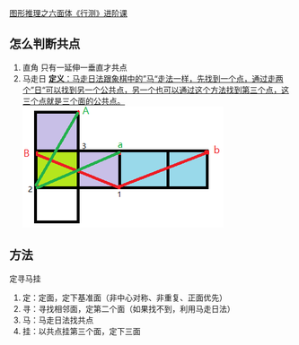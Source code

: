 [图形推理之六面体《行测》进阶课](https://www.bilibili.com/video/BV1vS4y1p7ea)

## 怎么判断共点
1. 直角
	只有一延伸一垂直才共点
2. 马走日
	 [**定义**：马走日法跟象棋中的”马“走法一样，先找到一个点，通过走两个”日“可以找到另一个公共点，另一个也可以通过这个方法找到第三个点，这三个点就是三个面的公共点。](https://saduck.top/%E5%88%A4%E6%96%AD%E6%8E%A8%E7%90%86/%E5%9B%BE%E5%BD%A2%E6%8E%A8%E7%90%86/%E7%A9%BA%E9%97%B4%E9%87%8D%E6%9E%84.html#%E9%A9%AC%E8%B5%B0%E6%97%A5%E6%B3%95)
	 ![马走日示意图](img/mzr.png)

## 方法
定寻马挂

1. 定：定面，定下基准面（非中心对称、非重复、正面优先）
2. 寻：寻找相邻面，定第二个面（如果找不到，利用马走日法）
3. 马：马走日法找共点
4. 挂：以共点挂第三个面，定下三面
